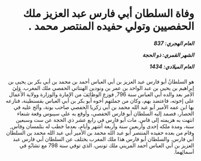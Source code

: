 <h1 dir="rtl">وفاة السلطان أبي فارس عبد العزيز ملك الحفصيين وتولي حفيده المنتصر محمد  .</h1>

<h5 dir="rtl">العام الهجري:  837

الشهر القمري: ذو الحجة

العام الميلادي: 1434</h5>

<p dir="rtl">هو السلطانُ أبو فارس عبد العزيز بن أبي العباس أحمد بن محمد بن أبي بكر بن يحيى بن إبراهيم بن يحيى بن عبد الواحد بن عمر بن ونودين الهنتاتي الحفصي ملك المغرب. وَلِيَ الأمر بعد والده أبي العباس سنة 796, فوزع الوظائِفَ من الإمارة والوزارة وولاية الأعمال على إخوته، فاعتضد بهم، وكان من جملتهم أخوه أبو بكر بن أبي العباس بقسنطينة، فنازعه بها ابن عمه الأمير أبو عبد الله محمد بن أبي زكريا الحفصي صاحب بونة، وألح عليه في الحصار، فصمد إليه السلطان أبو فارس الحفصي، وأوقع به على سيبوس وقعة شنعاء انتهت به هزيمته إلى فاس. مات أبو فارس في رابع عشر ذي الحجة عن ست وسبعين سنة، ومدة ملكه إحدى وأربعين سنة وأربعة أشهر وأيام، بعدما خطب له بتلمسان وفاس, وقام من بعده حفيده المنتصر أبو عبد الله محمد بن الأمير أبي عبد الله محمد بن السلطان أبي فارس. والسلطان أبو فارس هذا ملك المغرب يختلف عن السلطان أبي فارس عبد العزيز بن أبي العباس أحمد المريني ملك تونس، الذي توفي سنة 798 مع تشابُهٍ في  أسمائِهما.</p></br>
